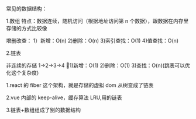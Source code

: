 常见的数据结构：

1.数组
特点：数据连续，随机访问（根据地址访问第 n 个数据），跟数据在内存里存储的方式比较像

增删改查：
1）新增：O(n) 2)删除：O(n) 3)索引查找：O(1) 4)值查找：O(n)

2.链表

非连续的存储
1->2->3->4
1)新增：O(1) 2)删除：O(1) 3)查找：O(n)(跳表可以优化这个复杂度)

1.react 的 fiber 这个架构，就是存储的虚拟 dom 从树变成了链表

2.vue 内部的 keep-alive，缓存算法 LRU,用的链表

3.链表+数组组成了别的数据结构
